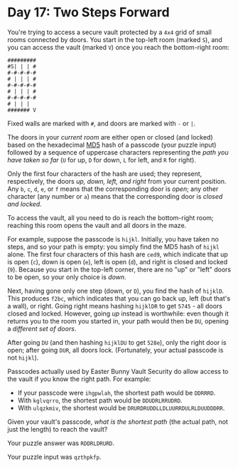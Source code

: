 # Day 17: Two Steps Forward

You're trying to access a secure vault protected by a `4x4` grid of
small rooms connected by doors. You start in the top-left room (marked
`S`), and you can access the vault (marked `V`) once you reach the
bottom-right room:

    #########
    #S| | | #
    #-#-#-#-#
    # | | | #
    #-#-#-#-#
    # | | | #
    #-#-#-#-#
    # | | |  
    ####### V

Fixed walls are marked with `#`, and doors are marked with `-` or `|`.

The doors in your *current room* are either open or closed (and locked)
based on the hexadecimal [MD5](https://en.wikipedia.org/wiki/MD5) hash
of a passcode (your puzzle input) followed by a sequence of uppercase
characters representing the *path you have taken so far* (`U` for up,
`D` for down, `L` for left, and `R` for right).

Only the first four characters of the hash are used; they represent,
respectively, the doors *up, down, left, and right* from your current
position. Any `b`, `c`, `d`, `e`, or `f` means that the corresponding
door is *open*; any other character (any number or `a`) means that the
corresponding door is *closed and locked*.

To access the vault, all you need to do is reach the bottom-right room;
reaching this room opens the vault and all doors in the maze.

For example, suppose the passcode is `hijkl`. Initially, you have taken
no steps, and so your path is empty: you simply find the MD5 hash of
`hijkl` alone. The first four characters of this hash are `ced9`, which
indicate that up is open (`c`), down is open (`e`), left is open (`d`),
and right is closed and locked (`9`). Because you start in the top-left
corner, there are no "up" or "left" doors to be open, so your only
choice is *down*.

Next, having gone only one step (down, or `D`), you find the hash of
`hijklD`. This produces `f2bc`, which indicates that you can go back up,
left (but that's a wall), or right. Going right means hashing `hijklDR`
to get `5745` - all doors closed and locked. However, going *up* instead
is worthwhile: even though it returns you to the room you started in,
your path would then be `DU`, opening a *different set of doors*.

After going `DU` (and then hashing `hijklDU` to get `528e`), only the
right door is open; after going `DUR`, all doors lock. (Fortunately,
your actual passcode is <span
title="It took four days to rescue the engineer that tried this.">not
`hijkl`</span>).

Passcodes actually used by Easter Bunny Vault Security do allow access
to the vault if you know the right path. For example:

-   If your passcode were `ihgpwlah`, the shortest path would be
    `DDRRRD`.
-   With `kglvqrro`, the shortest path would be `DDUDRLRRUDRD`.
-   With `ulqzkmiv`, the shortest would be
    `DRURDRUDDLLDLUURRDULRLDUUDDDRR`.

Given your vault's passcode, *what is the shortest path* (the actual
path, not just the length) to reach the vault?

Your puzzle answer was `RDDRLDRURD`.

Your puzzle input was `qzthpkfp`.
